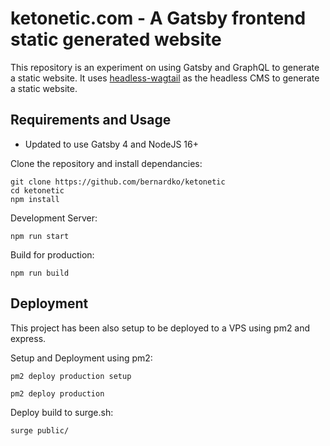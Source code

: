 # ketonetic.com - A Gatsby frontend static generated website

This repository is an experiment on using Gatsby and GraphQL to generate a static website. It uses [headless-wagtail](https://github.com/bernardko/headless-wagtail) as the headless CMS to generate a static website.

## Requirements and Usage
- Updated to use Gatsby 4 and NodeJS 16+

Clone the repository and install dependancies:
```
git clone https://github.com/bernardko/ketonetic
cd ketonetic
npm install
```

Development Server:
```
npm run start
```

Build for production:
```
npm run build
```


## Deployment
This project has been also setup to be deployed to a VPS using pm2 and express.

Setup and Deployment using pm2:
```
pm2 deploy production setup
```
```
pm2 deploy production
```

Deploy build to surge.sh:
```
surge public/
```